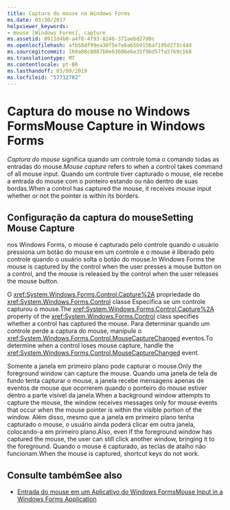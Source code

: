 ```yaml
---
title: Captura do mouse no Windows Forms
ms.date: 03/30/2017
helpviewer_keywords:
- mouse [Windows Forms], capture
ms.assetid: 8911d4b0-a4f8-4f93-8246-371aebd27d0c
ms.openlocfilehash: afb58df99ea30f5e7e6ab5b9156af195d273c44d
ms.sourcegitcommit: 160a88c8087b0e63606e6e35f9bd57fa5f69c168
ms.translationtype: MT
ms.contentlocale: pt-BR
ms.lasthandoff: 03/09/2019
ms.locfileid: "57712702"
---
```

# <a name="mouse-capture-in-windows-forms"></a><span data-ttu-id="d57c3-102">Captura do mouse no Windows Forms</span><span class="sxs-lookup"><span data-stu-id="d57c3-102">Mouse Capture in Windows Forms</span></span>
<span data-ttu-id="d57c3-103">*Captura do mouse* significa quando um controle toma o comando todas as entradas do mouse.</span><span class="sxs-lookup"><span data-stu-id="d57c3-103">*Mouse capture* refers to when a control takes command of all mouse input.</span></span> <span data-ttu-id="d57c3-104">Quando um controle tiver capturado o mouse, ele recebe a entrada do mouse com o ponteiro estando ou não dentro de suas bordas.</span><span class="sxs-lookup"><span data-stu-id="d57c3-104">When a control has captured the mouse, it receives mouse input whether or not the pointer is within its borders.</span></span>  
  
## <a name="setting-mouse-capture"></a><span data-ttu-id="d57c3-105">Configuração da captura do mouse</span><span class="sxs-lookup"><span data-stu-id="d57c3-105">Setting Mouse Capture</span></span>  
 <span data-ttu-id="d57c3-106">nos Windows Forms, o mouse é capturado pelo controle quando o usuário pressiona um botão do mouse em um controle e o mouse é liberado pelo controle quando o usuário solta o botão do mouse.</span><span class="sxs-lookup"><span data-stu-id="d57c3-106">In Windows Forms the mouse is captured by the control when the user presses a mouse button on a control, and the mouse is released by the control when the user releases the mouse button.</span></span>  
  
 <span data-ttu-id="d57c3-107">O <xref:System.Windows.Forms.Control.Capture%2A> propriedade do <xref:System.Windows.Forms.Control> classe Especifica se um controle capturou o mouse.</span><span class="sxs-lookup"><span data-stu-id="d57c3-107">The <xref:System.Windows.Forms.Control.Capture%2A> property of the <xref:System.Windows.Forms.Control> class specifies whether a control has captured the mouse.</span></span> <span data-ttu-id="d57c3-108">Para determinar quando um controle perde a captura do mouse, manipule o <xref:System.Windows.Forms.Control.MouseCaptureChanged> eventos.</span><span class="sxs-lookup"><span data-stu-id="d57c3-108">To determine when a control loses mouse capture, handle the <xref:System.Windows.Forms.Control.MouseCaptureChanged> event.</span></span>  
  
 <span data-ttu-id="d57c3-109">Somente a janela em primeiro plano pode capturar o mouse.</span><span class="sxs-lookup"><span data-stu-id="d57c3-109">Only the foreground window can capture the mouse.</span></span> <span data-ttu-id="d57c3-110">Quando uma janela de tela de fundo tenta capturar o mouse, a janela recebe mensagens apenas de eventos de mouse que ocorrerem quando o ponteiro do mouse estiver dentro a parte visível da janela.</span><span class="sxs-lookup"><span data-stu-id="d57c3-110">When a background window attempts to capture the mouse, the window receives messages only for mouse events that occur when the mouse pointer is within the visible portion of the window.</span></span> <span data-ttu-id="d57c3-111">Além disso, mesmo que a janela em primeiro plano tenha capturado o mouse, o usuário ainda poderá clicar em outra janela, colocando-a em primeiro plano.</span><span class="sxs-lookup"><span data-stu-id="d57c3-111">Also, even if the foreground window has captured the mouse, the user can still click another window, bringing it to the foreground.</span></span> <span data-ttu-id="d57c3-112">Quando o mouse é capturado, as teclas de atalho não funcionam.</span><span class="sxs-lookup"><span data-stu-id="d57c3-112">When the mouse is captured, shortcut keys do not work.</span></span>  
  
## <a name="see-also"></a><span data-ttu-id="d57c3-113">Consulte também</span><span class="sxs-lookup"><span data-stu-id="d57c3-113">See also</span></span>
- [<span data-ttu-id="d57c3-114">Entrada do mouse em um Aplicativo do Windows Forms</span><span class="sxs-lookup"><span data-stu-id="d57c3-114">Mouse Input in a Windows Forms Application</span></span>](mouse-input-in-a-windows-forms-application.md)
